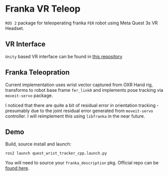 # Franka VR Teleop

`ROS 2` package for teleoperating franka `FER` robot using Meta Quest 3s VR Headset. 

## VR Interface

`Unity` based VR interface can be found in [this repository](https://github.com/wengmister/quest-wrist-tracker)

## Franka Teleopration

Current implementation uses wrist vector captured from OXR Hand rig, transforms to robot base frame `fer_link0` and implements pose tracking via `moveit-servo` package. 

I noticed that there are quite a bit of residual error in orientation tracking - presumably due to the joint residual error generated from `moveit-servo` controller. I will reimplement this using `libfranka` in the near future.

## Demo

Build, source install and launch:

    ros2 launch quest_wrist_tracker_cpp.launch.py

You will need to source your `franka_description` pkg. Official repo can be [found here](https://github.com/frankaemika/franka_description).

